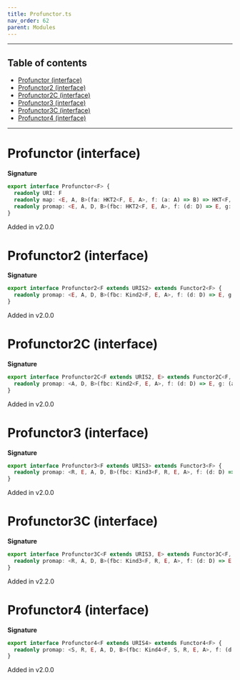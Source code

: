 ```yaml
---
title: Profunctor.ts
nav_order: 62
parent: Modules
---
```


---

<h2 class="text-delta">Table of contents</h2>

- [Profunctor (interface)](#profunctor-interface)
- [Profunctor2 (interface)](#profunctor2-interface)
- [Profunctor2C (interface)](#profunctor2c-interface)
- [Profunctor3 (interface)](#profunctor3-interface)
- [Profunctor3C (interface)](#profunctor3c-interface)
- [Profunctor4 (interface)](#profunctor4-interface)

---

# Profunctor (interface)

**Signature**

```ts
export interface Profunctor<F> {
  readonly URI: F
  readonly map: <E, A, B>(fa: HKT2<F, E, A>, f: (a: A) => B) => HKT<F, B>
  readonly promap: <E, A, D, B>(fbc: HKT2<F, E, A>, f: (d: D) => E, g: (a: A) => B) => HKT2<F, D, B>
}
```

Added in v2.0.0

# Profunctor2 (interface)

**Signature**

```ts
export interface Profunctor2<F extends URIS2> extends Functor2<F> {
  readonly promap: <E, A, D, B>(fbc: Kind2<F, E, A>, f: (d: D) => E, g: (a: A) => B) => Kind2<F, D, B>
}
```

Added in v2.0.0

# Profunctor2C (interface)

**Signature**

```ts
export interface Profunctor2C<F extends URIS2, E> extends Functor2C<F, E> {
  readonly promap: <A, D, B>(fbc: Kind2<F, E, A>, f: (d: D) => E, g: (a: A) => B) => Kind2<F, D, B>
}
```

Added in v2.0.0

# Profunctor3 (interface)

**Signature**

```ts
export interface Profunctor3<F extends URIS3> extends Functor3<F> {
  readonly promap: <R, E, A, D, B>(fbc: Kind3<F, R, E, A>, f: (d: D) => E, g: (a: A) => B) => Kind3<F, R, D, B>
}
```

Added in v2.0.0

# Profunctor3C (interface)

**Signature**

```ts
export interface Profunctor3C<F extends URIS3, E> extends Functor3C<F, E> {
  readonly promap: <R, A, D, B>(fbc: Kind3<F, R, E, A>, f: (d: D) => E, g: (a: A) => B) => Kind3<F, R, D, B>
}
```

Added in v2.2.0

# Profunctor4 (interface)

**Signature**

```ts
export interface Profunctor4<F extends URIS4> extends Functor4<F> {
  readonly promap: <S, R, E, A, D, B>(fbc: Kind4<F, S, R, E, A>, f: (d: D) => E, g: (a: A) => B) => Kind4<F, S, R, D, B>
}
```

Added in v2.0.0
